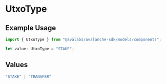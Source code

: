 # UtxoType

## Example Usage

```typescript
import { UtxoType } from "@avalabs/avalanche-sdk/models/components";

let value: UtxoType = "STAKE";
```

## Values

```typescript
"STAKE" | "TRANSFER"
```